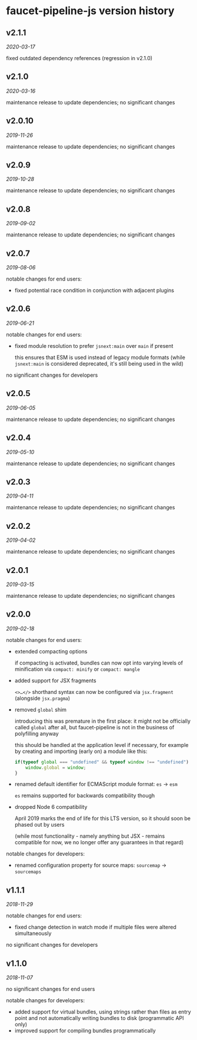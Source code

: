 faucet-pipeline-js version history
==================================


v2.1.1
------

_2020-03-17_

fixed outdated dependency references (regression in v2.1.0)


v2.1.0
------

_2020-03-16_

maintenance release to update dependencies; no significant changes


v2.0.10
-------

_2019-11-26_

maintenance release to update dependencies; no significant changes


v2.0.9
------

_2019-10-28_

maintenance release to update dependencies; no significant changes


v2.0.8
------

_2019-09-02_

maintenance release to update dependencies; no significant changes


v2.0.7
------

_2019-08-06_

notable changes for end users:

* fixed potential race condition in conjunction with adjacent plugins


v2.0.6
------

_2019-06-21_

notable changes for end users:

* fixed module resolution to prefer `jsnext:main` over `main` if present

  this ensures that ESM is used instead of legacy module formats (while
  `jsnext:main` is considered deprecated, it's still being used in the wild)

no significant changes for developers


v2.0.5
------

_2019-06-05_

maintenance release to update dependencies; no significant changes


v2.0.4
------

_2019-05-10_

maintenance release to update dependencies; no significant changes


v2.0.3
------

_2019-04-11_

maintenance release to update dependencies; no significant changes


v2.0.2
------

_2019-04-02_

maintenance release to update dependencies; no significant changes


v2.0.1
------

_2019-03-15_

maintenance release to update dependencies; no significant changes


v2.0.0
------

_2019-02-18_

notable changes for end users:

* extended compacting options

  if compacting is activated, bundles can now opt into varying levels of
  minification via `compact: minify` or `compact: mangle`

* added support for JSX fragments

  `<>…</>` shorthand syntax can now be configured via `jsx.fragment`
  (alongside `jsx.pragma`)

* removed `global` shim

  introducing this was premature in the first place: it might not be officially
  called `global` after all, but faucet-pipeline is not in the business of
  polyfilling anyway

  this should be handled at the application level if necessary, for example by
  creating and importing (early on) a module like this:

  ```javascript
  if(typeof global === "undefined" && typeof window !== "undefined") {
      window.global = window;
  }
  ```

* renamed default identifier for ECMAScript module format: `es` → `esm`

  `es` remains supported for backwards compatibility though

* dropped Node 6 compatibility

  April 2019 marks the end of life for this LTS version, so it should soon be
  phased out by users

  (while most functionality - namely anything but JSX - remains compatible for
  now, we no longer offer any guarantees in that regard)

notable changes for developers:

* renamed configuration property for source maps: `sourcemap` → `sourcemaps`


v1.1.1
------

_2018-11-29_

notable changes for end users:

* fixed change detection in watch mode if multiple files were altered
  simultaneously

no significant changes for developers


v1.1.0
------

_2018-11-07_

no significant changes for end users

notable changes for developers:

* added support for virtual bundles, using strings rather than files as entry
  point and not automatically writing bundles to disk (programmatic API only)
* improved support for compiling bundles programmatically

